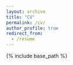 ```yaml
---
layout: archive
title: "CV"
permalink: /cv/
author_profile: true
redirect_from:
  - /resume
---
```


{% include base_path %}

<object data="../files/CV_Breitbart_20211221.pdf" width="1000" height="1000" type='application/pdf'></object>

